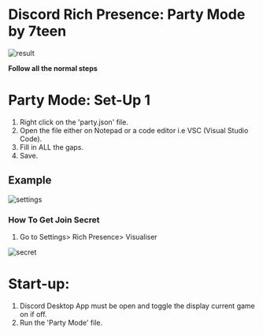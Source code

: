 # Discord Rich Presence: Party Mode by 7teen

![result](https://cdn.discordapp.com/attachments/773670296967577600/780109271027023912/unknown.png)

**Follow all the normal steps**

# Party Mode: Set-Up 1

1. Right click on the 'party.json' file.
2. Open the file either on Notepad or a code editor i.e VSC (Visual Studio Code).
3. Fill in ALL the gaps.
4. Save.

## Example

![settings](https://media.discordapp.net/attachments/777194237179461652/780145246826790922/unknown.png)

### How To Get Join Secret

1. Go to Settings> Rich Presence> Visualiser

![secret](https://media.discordapp.net/attachments/777194237179461652/780147826768347136/unknown.png)

# Start-up:

1. Discord Desktop App must be open and toggle the display current game on if off.
2. Run the 'Party Mode' file.
